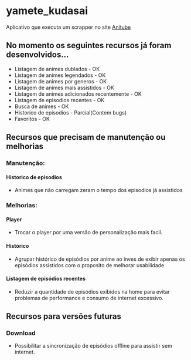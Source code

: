 # yamete_kudasai

Aplicativo que executa um scrapper no site [Anitube](https://www.anitube.site)

## No momento os seguintes recursos já foram desenvolvidos...

- Listagem de animes dublados - OK
- Listagem de animes legendados - OK
- Listagem de animes por generos - OK
- Listagem de animes mais assistidos - OK
- Listagem de animes adicionados recentemente - OK
- Listagem de episodios recentes - OK
- Busca de animes - OK
- Historico de episodios - Parcial(Contem bugs)
- Favoritos - OK

## Recursos que precisam de manutenção ou melhorias

### Manutenção:
#### Historico de episodios
-  Animes que não carregam zeram o tempo dos episodios já assistidos

### Melhorias:
#### Player
- Trocar o player por uma versão de personalização mais facil.
#### Histórico
- Agrupar histórico de episódios por anime ao inves de exibir apenas os episódios assistidos com o proposito de melhorar usabilidade

#### Listagem de episódios recentes
- Reduzir a quantidade de episódios exibidos na home para evitar problemas de performance e consumo de internet excessivo.

## Recursos para versões futuras

### Download
- Possibilitar a sincronização de episódios offline para assistir sem internet.
